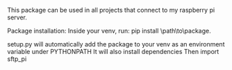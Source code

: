 This package can be used in all projects that connect to my raspberry pi server.

Package installation:
Inside your venv, run: pip install \path\to\package\.

setup.py will automatically add the package to your venv as an environment variable under PYTHONPATH
It will also install dependencies 
Then import sftp_pi
